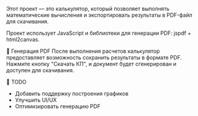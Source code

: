 Этот проект — это калькулятор, который позволяет выполнять математические вычисления и экспортировать результаты в PDF-файл для скачивания.

Проект использует JavaScript и библиотеки для генерации PDF: jspdf + html2canvas.

📄 Генерация PDF
После выполнения расчетов калькулятор предоставляет возможность сохранить результаты в формате PDF. Нажмите кнопку "Скачать КП", и документ будет сгенерирован и доступен для скачивания.

📌 TODO
- Добавить поддержку построения графиков
- Улучшить UI/UX
- Оптимизировать генерацию PDF
